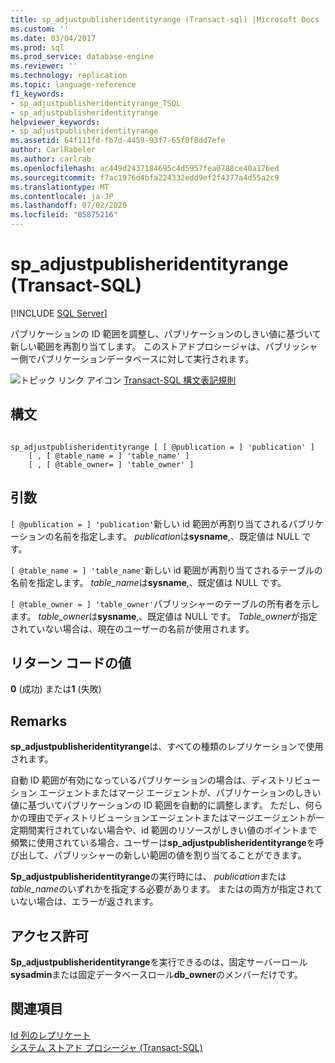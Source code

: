 ```yaml
---
title: sp_adjustpublisheridentityrange (Transact-sql) |Microsoft Docs
ms.custom: ''
ms.date: 03/04/2017
ms.prod: sql
ms.prod_service: database-engine
ms.reviewer: ''
ms.technology: replication
ms.topic: language-reference
f1_keywords:
- sp_adjustpublisheridentityrange_TSQL
- sp_adjustpublisheridentityrange
helpviewer_keywords:
- sp_adjustpublisheridentityrange
ms.assetid: 64f111fd-fb7d-4459-93f7-65f0f8dd7efe
author: CarlRabeler
ms.author: carlrab
ms.openlocfilehash: ac449d2437184695c4d5957fea0788ce40a176ed
ms.sourcegitcommit: f7ac1976d4bfa224332edd9ef2f4377a4d55a2c9
ms.translationtype: MT
ms.contentlocale: ja-JP
ms.lasthandoff: 07/02/2020
ms.locfileid: "85875216"
---
```

# <a name="sp_adjustpublisheridentityrange-transact-sql"></a>sp_adjustpublisheridentityrange (Transact-SQL)
[!INCLUDE [SQL Server](../../includes/applies-to-version/sqlserver.md)]

  パブリケーションの ID 範囲を調整し、パブリケーションのしきい値に基づいて新しい範囲を再割り当てします。 このストアドプロシージャは、パブリッシャー側でパブリケーションデータベースに対して実行されます。  
  
 ![トピック リンク アイコン](../../database-engine/configure-windows/media/topic-link.gif "トピック リンク アイコン") [Transact-SQL 構文表記規則](../../t-sql/language-elements/transact-sql-syntax-conventions-transact-sql.md)  
  
## <a name="syntax"></a>構文  
  
```  
  
sp_adjustpublisheridentityrange [ [ @publication = ] 'publication' ]  
    [ , [ @table_name = ] 'table_name' ]  
    [ , [ @table_owner= ] 'table_owner' ]  
```  
  
## <a name="arguments"></a>引数  
`[ @publication = ] 'publication'`新しい id 範囲が再割り当てされるパブリケーションの名前を指定します。 *publication*は**sysname**,、既定値は NULL です。  
  
`[ @table_name = ] 'table_name'`新しい id 範囲が再割り当てされるテーブルの名前を指定します。 *table_name*は**sysname**,、既定値は NULL です。  
  
`[ @table_owner = ] 'table_owner'`パブリッシャーのテーブルの所有者を示します。 *table_owner*は**sysname**,、既定値は NULL です。 *Table_owner*が指定されていない場合は、現在のユーザーの名前が使用されます。  
  
## <a name="return-code-values"></a>リターン コードの値  
 **0** (成功) または**1** (失敗)  
  
## <a name="remarks"></a>Remarks  
 **sp_adjustpublisheridentityrange**は、すべての種類のレプリケーションで使用されます。  
  
 自動 ID 範囲が有効になっているパブリケーションの場合は、ディストリビューション エージェントまたはマージ エージェントが、パブリケーションのしきい値に基づいてパブリケーションの ID 範囲を自動的に調整します。 ただし、何らかの理由でディストリビューションエージェントまたはマージエージェントが一定期間実行されていない場合や、id 範囲のリソースがしきい値のポイントまで頻繁に使用されている場合、ユーザーは**sp_adjustpublisheridentityrange**を呼び出して、パブリッシャーの新しい範囲の値を割り当てることができます。  
  
 **Sp_adjustpublisheridentityrange**の実行時には、 *publication*または*table_name*のいずれかを指定する必要があります。 またはの両方が指定されていない場合は、エラーが返されます。  
  
## <a name="permissions"></a>アクセス許可  
 **Sp_adjustpublisheridentityrange**を実行できるのは、固定サーバーロール**sysadmin**または固定データベースロール**db_owner**のメンバーだけです。  
  
## <a name="see-also"></a>関連項目  
 [Id 列のレプリケート](../../relational-databases/replication/publish/replicate-identity-columns.md)   
 [システム ストアド プロシージャ &#40;Transact-SQL&#41;](../../relational-databases/system-stored-procedures/system-stored-procedures-transact-sql.md)  
  
  
